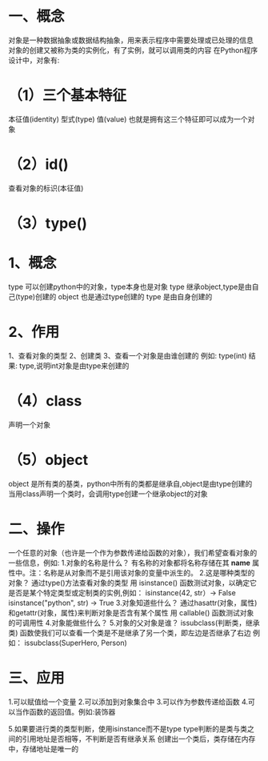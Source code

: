 # 一、概念
  对象是一种数据抽象或数据结构抽象，用来表示程序中需要处理或已处理的信息
  对象的创建又被称为类的实例化，有了实例，就可以调用类的内容
  在Python程序设计中，对象有:
# （1）三个基本特征
  本征值(identity)
  型式(type)
  值(value)
  也就是拥有这三个特征即可以成为一个对象
# （2）id()
  查看对象的标识(本征值)
# （3）type()
  # 1、概念
  type 可以创建python中的对象，type本身也是对象
  type 继承object,type是由自己(type)创建的
  object 也是通过type创建的
  type 是由自身创建的
  # 2、作用
  1、查看对象的类型
  2、创建类
  3、查看一个对象是由谁创建的
  例如:
  type(int)
  结果: type,说明int对象是由type来创建的
# （4）class
  声明一个对象
# （5）object
  object 是所有类的基类，python中所有的类都是继承自,object是由type创建的
  当用class声明一个类时，会调用type创建一个继承object的对象

# 二、操作
一个任意的对象（也许是一个作为参数传递给函数的对象），我们希望查看对象的一些信息，例如:
1.对象的名称是什么？
  有名称的对象都将名称存储在其 __name__ 属性中。注：名称是从对象而不是引用该对象的变量中派生的。
2.这是哪种类型的对象？
  通过type()方法查看对象的类型
  用 isinstance() 函数测试对象，以确定它是否是某个特定类型或定制类的实例,例如：
  isinstance(42, str）-> False
  isinstance("python", str) -> True
3.对象知道些什么？
  通过hasattr(对象，属性)和getattr(对象，属性)来判断对象是否含有某个属性
  用 callable() 函数测试对象的可调用性
4.对象能做些什么？
5.对象的父对象是谁？
  issubclass(判断类，继承类) 函数使我们可以查看一个类是不是继承了另一个类，即左边是否继承了右边
  例如：
  issubclass(SuperHero, Person)

# 三、应用
1.可以赋值给一个变量
2.可以添加到对象集合中
3.可以作为参数传递给函数
4.可以当作函数的返回值。例如:装饰器

5.如果要进行类的类型判断，使用isinstance而不是type
  type判断的是类与类之间的引用地址是否相等，不判断是否有继承关系
  创建出一个类后，类存储在内存中，存储地址是唯一的

